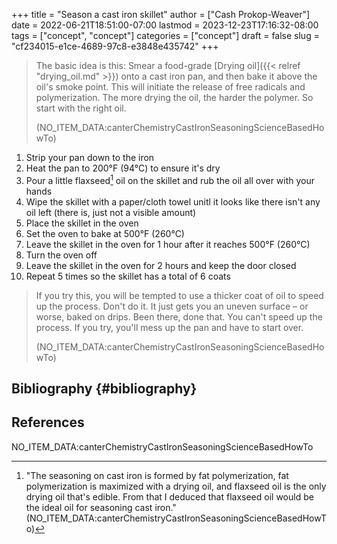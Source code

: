 +++
title = "Season a cast iron skillet"
author = ["Cash Prokop-Weaver"]
date = 2022-06-21T18:51:00-07:00
lastmod = 2023-12-23T17:16:32-08:00
tags = ["concept", "concept"]
categories = ["concept"]
draft = false
slug = "cf234015-e1ce-4689-97c8-e3848e435742"
+++

> The basic idea is this: Smear a food-grade [Drying oil]({{< relref "drying_oil.md" >}}) onto a cast iron pan, and then bake it above the oil's smoke point. This will initiate the release of free radicals and polymerization. The more drying the oil, the harder the polymer. So start with the right oil.
>
> (NO_ITEM_DATA:canterChemistryCastIronSeasoningScienceBasedHowTo)

1.  Strip your pan down to the iron
2.  Heat the pan to 200°F (94°C) to ensure it's dry
3.  Pour a little flaxseed[^fn:1] oil on the skillet and rub the oil all over with your hands
4.  Wipe the skillet with a paper/cloth towel unitl it looks like there isn't any oil left (there is, just not a visible amount)
5.  Place the skillet in the oven
6.  Set the oven to bake at 500°F (260°C)
7.  Leave the skillet in the oven for 1 hour after it reaches 500°F (260°C)
8.  Turn the oven off
9.  Leave the skillet in the oven for 2 hours and keep the door closed
10. Repeat 5 times so the skillet has a total of 6 coats

> If you try this, you will be tempted to use a thicker coat of oil to speed up the process. Don't do it. It just gets you an uneven surface – or worse, baked on drips. Been there, done that. You can't speed up the process. If you try, you'll mess up the pan and have to start over.
>
> (NO_ITEM_DATA:canterChemistryCastIronSeasoningScienceBasedHowTo)


## Bibliography {#bibliography}

## References

<style>.csl-entry{text-indent: -1.5em; margin-left: 1.5em;}</style><div class="csl-bib-body">
  <div class="csl-entry">NO_ITEM_DATA:canterChemistryCastIronSeasoningScienceBasedHowTo</div>
</div>

[^fn:1]: "The seasoning on cast iron is formed by fat polymerization, fat polymerization is maximized with a drying oil, and flaxseed oil is the only drying oil that's edible. From that I deduced that flaxseed oil would be the ideal oil for seasoning cast iron." (NO_ITEM_DATA:canterChemistryCastIronSeasoningScienceBasedHowTo)